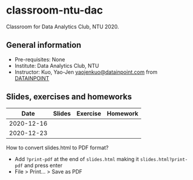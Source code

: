 # classroom-ntu-dac

Classroom for Data Analytics Club, NTU 2020.

## General information

- Pre-requisites: None
- Institute: Data Analytics Club, NTU
- Instructor: Kuo, Yao-Jen <yaojenkuo@datainpoint.com> from [DATAINPOINT](https://www.datainpoint.com)

## Slides, exercises and homeworks

|Date|Slides|Exercise|Homework|
|----|------|--------|--------|
|2020-12-16|[]()|||
|2020-12-23|[]()|||

How to convert slides.html to PDF format?
- Add `?print-pdf` at the end of `slides.html` making it `slides.html?print-pdf` and press enter
- File > Print... > Save as PDF
